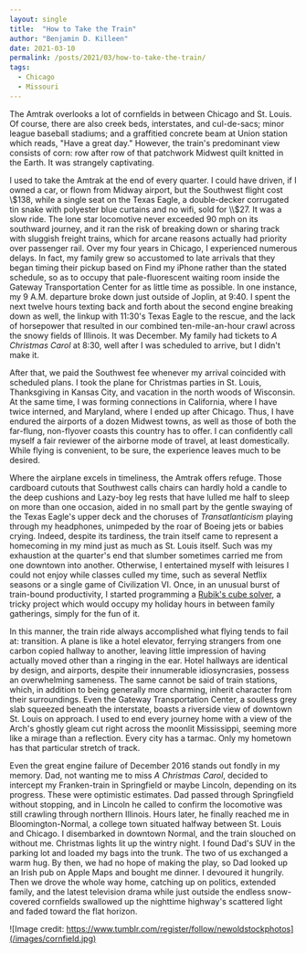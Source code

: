 ```yaml
---
layout: single
title:  "How to Take the Train"
author: "Benjamin D. Killeen"
date: 2021-03-10
permalink: /posts/2021/03/how-to-take-the-train/
tags:
  - Chicago
  - Missouri
---
```


The Amtrak overlooks a lot of cornfields in between Chicago and St. Louis. Of course, there are
also creek beds, interstates, and cul-de-sacs; minor league baseball stadiums; and a graffitied
concrete beam at Union station which reads, "Have a great day."  However, the train's predominant
view consists of corn: row after row of that patchwork Midwest quilt knitted in the Earth. It was
strangely captivating.

I used to take the Amtrak at the end of every quarter. I could have driven, if I owned a car, or
flown from Midway airport, but the Southwest flight cost \\$138, while a single seat on the Texas
Eagle, a double-decker corrugated tin snake with polyester blue curtains and no wifi, sold for
\\$27. It was a slow ride. The lone star locomotive never exceeded 90 mph on its southward journey,
and it ran the risk of breaking down or sharing track with sluggish freight trains, which for
arcane reasons actually had priority over passenger rail. Over my four years in Chicago, I
experienced numerous delays. In fact, my family grew so accustomed to late arrivals that they began
timing their pickup based on Find my iPhone rather than the stated schedule, so as to occupy that
pale-fluorescent waiting room inside the Gateway Transportation Center for as little time as
possible. In one instance, my 9 A.M. departure broke down just outside of Joplin, at 9:40. I
spent the next twelve hours texting back and forth about the second engine breaking down as well,
the linkup with 11:30's Texas Eagle to the rescue, and the lack of horsepower that resulted in our
combined ten-mile-an-hour crawl across the snowy fields of Illinois. It was December. My family had
tickets to *A Christmas Carol* at 8:30, well after I was scheduled to arrive, but I didn't make it.

After that, we paid the Southwest fee whenever my arrival coincided with scheduled plans. I took
the plane for Christmas parties in St. Louis, Thanksgiving in Kansas City, and vacation in the
north woods of Wisconsin. At the same time, I was forming connections in California, where I have
twice interned, and Maryland, where I ended up after Chicago. Thus, I have endured the airports of
a dozen Midwest towns, as well as those of both the far-flung, non-flyover coasts this country has
to offer. I can confidently call myself a fair reviewer of the airborne mode of travel, at least
domestically. While flying is convenient, to be sure, the experience leaves much to be desired.

Where the airplane excels in timeliness, the Amtrak offers refuge. Those cardboard cutouts that
Southwest calls chairs can hardly hold a candle to the deep cushions and Lazy-boy leg rests that
have lulled me half to sleep on more than one occasion, aided in no small part by the gentle
swaying of the Texas Eagle's upper deck and the choruses of *Transatlanticism* playing through my
headphones, unimpeded by the roar of Boeing jets or babies crying. Indeed, despite its tardiness,
the train itself came to represent a homecoming in my mind just as much as St. Louis itself. Such
was my exhaustion at the quarter's end that slumber sometimes carried me from one downtown into
another. Otherwise, I entertained myself with leisures I could not enjoy while classes culled my
time, such as several Netflix seasons or a single game of Civilization VI. Once, in an unusual
burst of train-bound productivity, I started programming a [Rubik's cube
solver](https://github.com/benjamindkilleen/functional-rubiks-solver), a tricky project which would
occupy my holiday hours in between family gatherings, simply for the fun of it.

In this manner, the train ride always accomplished what flying tends to fail at: transition. A
plane is like a hotel elevator, ferrying strangers from one carbon copied hallway to another,
leaving little impression of having actually moved other than a ringing in the ear. Hotel hallways
are identical by design, and airports, despite their innumerable idiosyncrasies, possess an
overwhelming sameness. The same cannot be said of train stations, which, in addition to being
generally more charming, inherit character from their surroundings. Even the Gateway Transportation
Center, a soulless grey slab squeezed beneath the interstate, boasts a riverside view of downtown
St. Louis on approach. I used to end every journey home with a view of the Arch's ghostly gleam cut
right across the moonlit Mississippi, seeming more like a mirage than a reflection. Every city has
a tarmac. Only my hometown has that particular stretch of track.

Even the great engine failure of December 2016 stands out fondly in my memory. Dad, not wanting me
to miss *A Christmas Carol*, decided to intercept my Franken-train in Springfield or maybe Lincoln,
depending on its progress. These were optimistic estimates. Dad passed through Springfield without
stopping, and in Lincoln he called to confirm the locomotive was still crawling through northern
Illinois. Hours later, he finally reached me in Bloomington-Normal, a college town situated halfway
between St. Louis and Chicago. I disembarked in downtown Normal, and the train slouched on without
me. Christmas lights lit up the wintry night. I found Dad's SUV in the parking lot and loaded my
bags into the trunk. The two of us exchanged a warm hug. By then, we had no hope of making the
play, so Dad looked up an Irish pub on Apple Maps and bought me dinner. I devoured it
hungrily. Then we drove the whole way home, catching up on politics, extended family, and the
latest television drama while just outside the endless snow-covered cornfields swallowed up the
nighttime highway's scattered light and faded toward the flat horizon.

![Image credit: https://www.tumblr.com/register/follow/newoldstockphotos](/images/cornfield.jpg)
